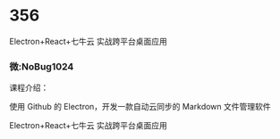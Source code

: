 # 356
Electron+React+七牛云 实战跨平台桌面应用
### 微:NoBug1024 


课程介绍：

使用 Github 的 Electron，开发一款自动云同步的 Markdown 文件管理软件

Electron+React+七牛云 实战跨平台桌面应用
